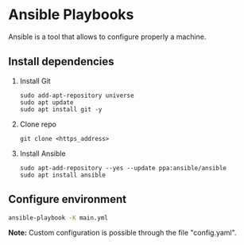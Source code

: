 # Ansible Playbooks

Ansible is a tool that allows to configure properly a machine.


## Install dependencies

1. Install Git
    ```
    sudo add-apt-repository universe
    sudo apt update
    sudo apt install git -y
    ```

2. Clone repo
    ```
    git clone <https_address>
    ```

3. Install Ansible
    ```
    sudo apt-add-repository --yes --update ppa:ansible/ansible
    sudo apt install ansible
    ```

## Configure environment

```sh
ansible-playbook -K main.yml
```

**Note:** Custom configuration is possible through the file "config.yaml".

